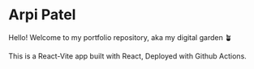 # Arpi Patel

Hello! Welcome to my portfolio repository, aka my digital garden 🪴

This is a React-Vite app built with React, Deployed with Github Actions.
